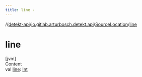 ```yaml
---
title: line -
---
```

//[detekt-api](../../index.md)/[io.gitlab.arturbosch.detekt.api](../index.md)/[SourceLocation](index.md)/[line](line.md)



# line  
[jvm]  
Content  
val [line](line.md): [Int](https://kotlinlang.org/api/latest/jvm/stdlib/kotlin/-int/index.html)  



